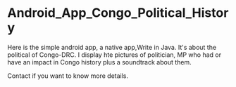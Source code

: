 # Android_App_Congo_Political_History
Here is the simple android app, a native app,Write in Java.
It's about the political of Congo-DRC. I display hte pictures of politician, MP who had or have an impact in Congo
history plus a soundtrack about them.

Contact if you want to know more details.
